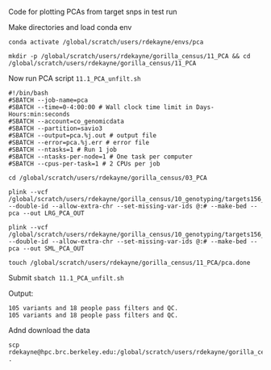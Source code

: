 Code for plotting PCAs from target snps in test run

Make directories and load conda env
```
conda activate /global/scratch/users/rdekayne/envs/pca

mkdir -p /global/scratch/users/rdekayne/gorilla_census/11_PCA && cd /global/scratch/users/rdekayne/gorilla_census/11_PCA
```

Now run PCA script `11.1_PCA_unfilt.sh`
```
#!/bin/bash
#SBATCH --job-name=pca
#SBATCH --time=0-4:00:00 # Wall clock time limit in Days-Hours:min:seconds
#SBATCH --account=co_genomicdata
#SBATCH --partition=savio3
#SBATCH --output=pca.%j.out # output file
#SBATCH --error=pca.%j.err # error file
#SBATCH --ntasks=1 # Run 1 job
#SBATCH --ntasks-per-node=1 # One task per computer
#SBATCH --cpus-per-task=1 # 2 CPUs per job

cd /global/scratch/users/rdekayne/gorilla_census/03_PCA

plink --vcf /global/scratch/users/rdekayne/gorilla_census/10_genotyping/targets156_specific_filtered_MAC0_LRG.vcf --double-id --allow-extra-chr --set-missing-var-ids @:# --make-bed --pca --out LRG_PCA_OUT

plink --vcf /global/scratch/users/rdekayne/gorilla_census/10_genotyping/targets156_specific_filtered_MAC0_SML.vcf --double-id --allow-extra-chr --set-missing-var-ids @:# --make-bed --pca --out SML_PCA_OUT

touch /global/scratch/users/rdekayne/gorilla_census/11_PCA/pca.done
```
Submit `sbatch 11.1_PCA_unfilt.sh`

Output:
```
105 variants and 18 people pass filters and QC.
105 variants and 18 people pass filters and QC.
```
Adnd download the data
```
scp rdekayne@hpc.brc.berkeley.edu:/global/scratch/users/rdekayne/gorilla_census/11_PCA/*.eigen* .
```

